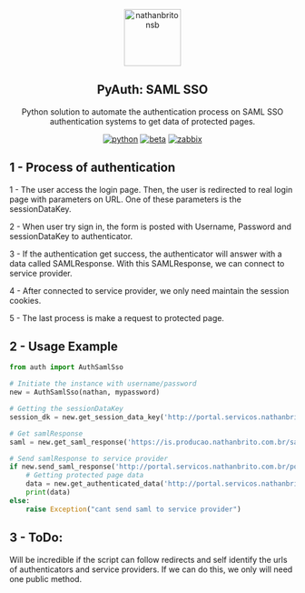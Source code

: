  <p align="center">
 <img width="100px" src="https://nathanbrito.com.br/logo.png" align="center" alt="nathanbritonsb" />
</p>
<h2 align="center"> PyAuth: SAML SSO </h2>

<p align="center">Python solution to automate the authentication process on SAML SSO authentication systems to get data of protected pages.</p>

<div align="center">

<a href="">![python](https://img.shields.io/badge/language-python-blue)</a>
<a href="">![beta](https://img.shields.io/badge/status-stable-green)</a>
<a href="">![zabbix](https://img.shields.io/badge/version-1.0-9cf)</a>

</div>


## 1 - Process of authentication

1 - The user access the login page. Then, the user is redirected to real login page with parameters on URL. One of these parameters is the sessionDataKey.

2 - When user try sign in, the form is posted with Username, Password and sessionDataKey to authenticator.

3 - If the authentication get success, the authenticator will answer with a data called SAMLResponse.
    With this SAMLResponse, we can connect to service provider.

4 - After connected to service provider, we only need maintain the session cookies.

5 - The last process is make a request to protected page.

## 2 - Usage Example

```python
from auth import AuthSamlSso

# Initiate the instance with username/password
new = AuthSamlSso(nathan, mypassword)

# Getting the sessionDataKey
session_dk = new.get_session_data_key('http://portal.servicos.nathanbrito.com.br/portal')

# Get samlResponse
saml = new.get_saml_response('https://is.producao.nathanbrito.com.br/samlsso', session_dk)

# Send samlResponse to service provider
if new.send_saml_response('http://portal.servicos.nathanbrito.com.br/portal/consumer', saml):
    # Getting protected page data
    data = new.get_authenticated_data('http://portal.servicos.nathanbrito.com.br/cadastro.html')
    print(data)
else:
    raise Exception("cant send saml to service provider")
```


## 3 - ToDo:

Will be incredible if the script can follow redirects and self identify the urls of authenticators and service providers.
If we can do this, we only will need one public method.

